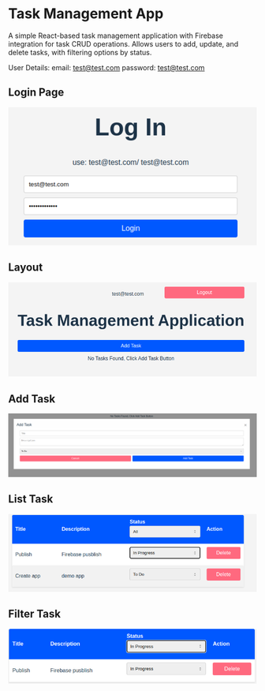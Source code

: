 # Task Management App

A simple React-based task management application with Firebase integration for task CRUD operations. Allows users to add, update, and delete tasks, with filtering options by status.

User Details: 
email: test@test.com
password: test@test.com

## Login Page
![alt text](./docs/login.png)

## Layout
![alt text](./docs/layout.png)

## Add Task
![alt text](./docs/add%20Task.png)

## List Task
![alt text](./docs/list%20task.png)

## Filter Task
![alt text](./docs/filter.png)
